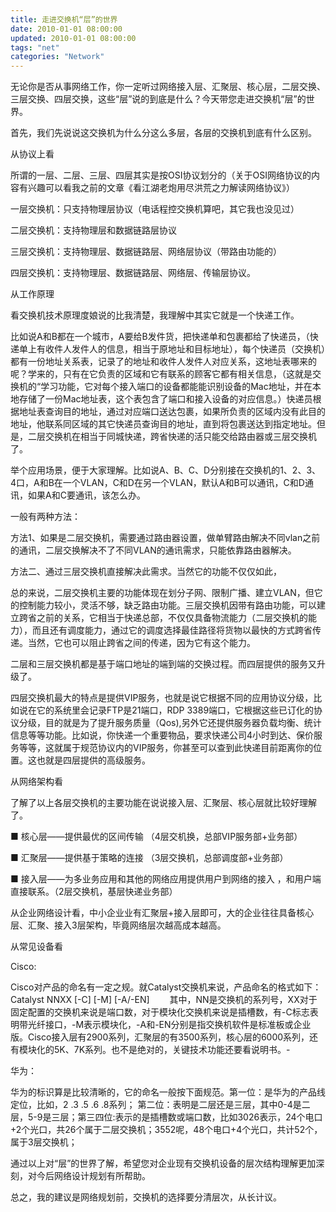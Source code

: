 ```yaml
---
title: 走进交换机“层”的世界
date: 2010-01-01 08:00:00
updated: 2010-01-01 08:00:00
tags: "net"
categories: "Network"
---
```


无论你是否从事网络工作，你一定听过网络接入层、汇聚层、核心层，二层交换、三层交换、四层交换，这些“层”说的到底是什么？今天带您走进交换机“层”的世界。

首先，我们先说说这交换机为什么分这么多层，各层的交换机到底有什么区别。

<!-- more -->

从协议上看

所谓的一层、二层、三层、四层其实是按OSI协议划分的（关于OSI网络协议的内容有兴趣可以看我之前的文章《看江湖老炮用尽洪荒之力解读网络协议》）

一层交换机：只支持物理层协议（电话程控交换机算吧，其它我也没见过）

二层交换机：支持物理层和数据链路层协议

三层交换机：支持物理层、数据链路层、网络层协议（带路由功能的）

四层交换机：支持物理层、数据链路层、网络层、传输层协议。

从工作原理

看交换机技术原理度娘说的比我清楚，我理解中其实它就是一个快递工作。

比如说A和B都在一个城市，A要给B发件货，把快递单和包裹都给了快递员，（快递单上有收件人发件人的信息，相当于原地址和目标地址），每个快递员（交换机）都有一份地址关系表，记录了的地址和收件人发件人对应关系，这地址表哪来的呢？学来的，只有在它负责的区域和它有联系的顾客它都有相关信息，（这就是交换机的“学习功能，它对每个接入端口的设备都能能识别设备的Mac地址，并在本地存储了一份Mac地址表，这个表包含了端口和接入设备的对应信息。）快递员根据地址表查询目的地址，通过对应端口送达包裹，如果所负责的区域内没有此目的地址，他联系同区域的其它快递员查询目的地址，直到将包裹送达到指定地址。但是，二层交换机在相当于同城快递，跨省快递的活只能交给路由器或三层交换机了。

举个应用场景，便于大家理解。比如说A、B、C、D分别接在交换机的1、2、3、4口，A和B在一个VLAN，C和D在另一个VLAN，默认A和B可以通讯，C和D通讯，如果A和C要通讯，该怎么办。

一般有两种方法：

方法1、如果是二层交换机，需要通过路由器设置，做单臂路由解决不同vlan之前的通讯，二层交换解决不了不同VLAN的通讯需求，只能依靠路由器解决。

方法二、通过三层交换机直接解决此需求。当然它的功能不仅仅如此，

总的来说，二层交换机主要的功能体现在划分子网、限制广播、建立VLAN，但它的控制能力较小，灵活不够，缺乏路由功能。三层交换机因带有路由功能，可以建立跨省之前的关系，它相当于快递总部，不仅仅具备物流能力（二层交换机的能力），而且还有调度能力，通过它的调度选择最佳路径将货物以最快的方式跨省传递。当然，它也可以阻止跨省之间的传递，因为它有这个能力。

二层和三层交换机都是基于端口地址的端到端的交换过程。而四层提供的服务又升级了。

四层交换机最大的特点是提供VIP服务，也就是说它根据不同的应用协议分级，比如说在它的系统里会记录FTP是21端口，RDP 3389端口，它根据这些已订化的协议分级，目的就是为了提升服务质量（Qos),另外它还提供服务器负载均衡、统计信息等等功能。比如说，你快递一个重要物品，要求快递公司4小时到达、保价服务等等，这就属于规范协议内的VIP服务，你甚至可以查到此快递目前距离你的位置。这也就是四层提供的高级服务。

从网络架构看

了解了以上各层交换机的主要功能在说说接入层、汇聚层、核心层就比较好理解了。

■ 核心层——提供最优的区间传输 （4层交机换，总部VIP服务部+业务部）

■ 汇聚层——提供基于策略的连接 （3层交换机，总部调度部+业务部）

■ 接入层——为多业务应用和其他的网络应用提供用户到网络的接入 ，和用户端直接联系。（2层交换机，基层快递业务部）

从企业网络设计看，中小企业业有汇聚层+接入层即可，大的企业往往具备核心层、汇聚、接入3层架构，毕竟网络层次越高成本越高。

从常见设备看

Cisco:

Cisco对产品的命名有一定之规。就Catalyst交换机来说，产品命名的格式如下： Catalyst NNXX [-C] [-M] [-A/-EN] 　　其中，NN是交换机的系列号，XX对于固定配置的交换机来说是端口数，对于模块化交换机来说是插槽数，有-C标志表明带光纤接口，-M表示模块化，-A和-EN分别是指交换机软件是标准板或企业版。Cisco接入层有2900系列，汇聚层的有3500系列，核心层的6000系列，还有模块化的5K、7K系列。也不是绝对的，关键技术功能还要看说明书。-

华为：

华为的标识算是比较清晰的，它的命名一般按下面规范。第一位：是华为的产品线定位，比如，2 .3 .5 .6 .8系列； 第二位：表明是二层还是三层，其中0-4是二层，5-9是三层；第三四位:表示的是插槽数或端口数，比如3026表示，24个电口+2个光口，共26个属于二层交换机；3552呢，48个电口+4个光口，共计52个，属于3层交换机；

通过以上对“层”的世界了解，希望您对企业现有交换机设备的层次结构理解更加深刻，对今后网络设计规划有所帮助。

总之，我的建议是网络规划前，交换机的选择要分清层次，从长计议。
